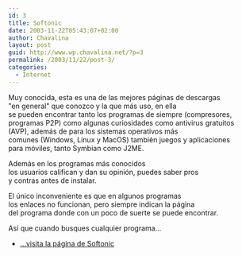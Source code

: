 ```yaml
---
id: 3
title: Softonic
date: 2003-11-22T05:43:07+02:00
author: Chavalina
layout: post
guid: http://www.wp.chavalina.net/?p=3
permalink: /2003/11/22/post-3/
categories:
  - Internet
---
```

<p align="left">
  Muy conocida, esta es una de las mejores páginas de descargas<br /> "en general" que conozco y la que más uso, en ella<br /> se pueden encontrar tanto los programas de siempre (compresores,<br /> programas P2P) como algunas curiosidades como antivirus gratuitos<br /> (AVP), además de para los sistemas operativos más<br /> comunes (Windows, Linux y MacOS) también juegos y aplicaciones<br /> para móviles, tanto Symbian como J2ME.
</p>

<p align="left">
  Además en los programas más conocidos<br /> los usuarios califican y dan su opinión, puedes saber pros<br /> y contras antes de instalar.
</p>

<p align="left">
  El &uacute;nico inconveniente es que en algunos programas<br /> los enlaces no funcionan, pero siempre indican la página<br /> del programa donde con un poco de suerte se puede encontrar.
</p>

<p align="left">
  As&iacute; que cuando busques cualquier programa…
</p>

  * <a href="http://www.softonic.com" target="_blank">…visita la página de Softonic</a>